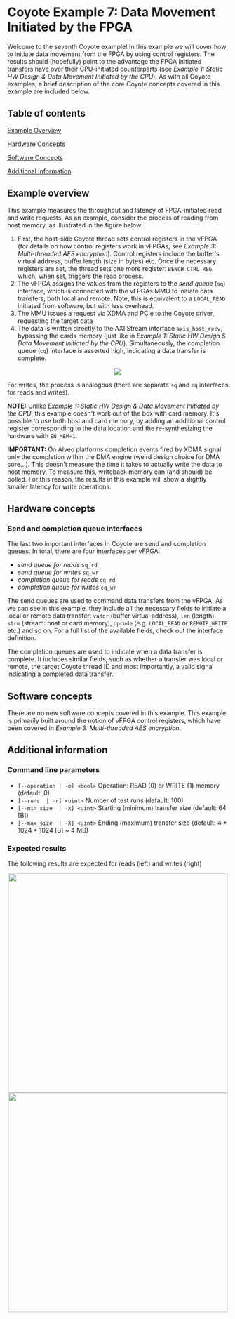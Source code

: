 # Coyote Example 7: Data Movement Initiated by the FPGA
Welcome to the seventh Coyote example! In this example we will cover how to initiate data movement from the FPGA by using control registers. The results should (hopefully) point to the advantage the FPGA initiated transfers have over their CPU-initiated counterparts (see *Example 1: Static HW Design & Data Movement Initiated by the CPU*). As with all Coyote examples, a brief description of the core Coyote concepts covered in this example are included below.

## Table of contents
[Example Overview](#example-overview)

[Hardware Concepts](#hardware-concepts)

[Software Concepts](#software-concepts)

[Additional Information](#additional-information)

## Example overview
This example measures the throughput and latency of FPGA-initiated read and write requests. As an example, consider the process of reading from host memory, as illustrated in the figure below:
1. First, the host-side Coyote thread sets control registers in the vFPGA (for details on how control registers work in vFPGAs, see *Example 3: Multi-threaded AES encryption*). Control registers include the buffer's virtual address, buffer length (size in bytes) etc. Once the necessary registers are set, the thread sets one more register: `BENCH_CTRL_REG`, which, when set, triggers the read process.
2. The vFPGA assigns the values from the registers to the *send queue* (`sq`) interface, which is connected with the vFPGAs MMU to initiate data transfers, both local and remote. Note, this is equivalent to a `LOCAL_READ` initiated from software, but with less overhead.
3. The MMU issues a request via XDMA and PCIe to the Coyote driver, requesting the target data
4. The data is written directly to the AXI Stream interface `axis_host_recv`, bypassing the cards memory (just like in *Example 1: Static HW Design & Data Movement Initiated by the CPU*). Simultaneously, the completion queue (`cq`) interface is asserted high, indicating a data transfer is complete.

<div align="center">
  <img src="img/perf_fpga_read_example.png">
</div>

For writes, the process is analogous (there are separate `sq` and `cq` interfaces for reads and writes).

**NOTE:** Unlike *Example 1: Static HW Design & Data Movement Initiated by the CPU*, this example doesn't work out of the box with card memory. It's possible to use both host and card memory, by adding an additional control register corresponding to the data location and the re-synthesizing the hardware with `EN_MEM=1`.

**IMPORTANT:** On Alveo platforms completion events fired by XDMA signal only the completion within the DMA engine (weird design choice for DMA core...). This doesn't measure the time it takes to actually write the data to host memory. To measure this, writeback memory can (and should) be polled. For this reason, the results in this example will show a slightly smaller latency for write operations.

## Hardware concepts
### Send and completion queue interfaces
The last two important interfaces in Coyote are send and completion queues. In total, there are four interfaces per vFPGA:
- *send queue for reads* `sq_rd`
- *send queue for writes* `sq_wr`
- *completion queue for reads* `cq_rd`
- *completion queue for writes* `cq_wr`

The send queues are used to command data transfers from the vFPGA. As we can see in this example, they include all the necessary fields to initiate a local or remote data transfer: `vaddr` (buffer virtual address), `len` (length), `strm` (stream: host or card memory), `opcode` (e.g. `LOCAL_READ` or `REMOTE_WRITE` etc.) and so on. For a full list of the available fields, check out the interface definition.

The completion queues are used to indicate when a data transfer is complete. It includes similar fields, such as whether a transfer was local or remote, the target Coyote thread ID and most importantly, a valid signal indicating a completed data transfer.

## Software concepts
There are no new software concepts covered in this example. This example is primarily built around the notion of vFPGA control registers, which have been covered in *Example 3: Multi-threaded AES encryption*. 

## Additional information
### Command line parameters
- `[--operation | -o] <bool>` Operation: READ (0) or WRITE (1) memory (default: 0)
- `[--runs  | -r] <uint>` Number of test runs (default: 100)
- `[--min_size  | -x] <uint>` Starting (minimum) transfer size (default: 64 [B])
- `[--max_size  | -X] <uint>` Ending (maximum) transfer size (default: 4 * 1024 * 1024 [B] ~ 4 MB)

### Expected results
The following results are expected for reads (left) and writes (right)

<p align="middle">
  <img src="img/expected_results_read.png" width="500" />
  <img src="img/expected_results_write.png" width="500" /> 
</p>
